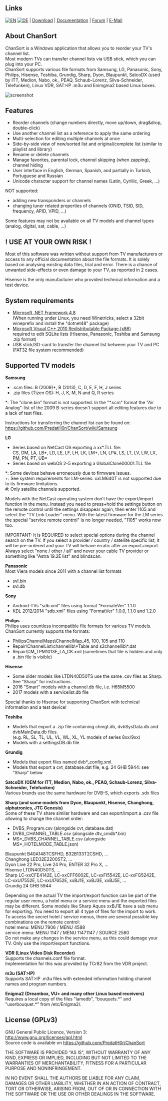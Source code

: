 Links
-----
[![EN](http://beham.biz/chansort/flag_en.png)](https://github.com/PredatH0r/ChanSort/blob/master/readme.md)
[![DE](http://beham.biz/chansort/flag_de.png)](https://github.com/PredatH0r/ChanSort/blob/master/readme_de.md) |
[Download](https://github.com/PredatH0r/ChanSort/releases) | 
[Documentation](https://github.com/PredatH0r/ChanSort/wiki) |
[Forum](https://github.com/PredatH0r/ChanSort/issues) | 
[E-Mail](mailto:horst@beham.biz)

About ChanSort
--------------
ChanSort is a Windows application that allows you to reorder your TV's channel list.  
Most modern TVs can transfer channel lists via USB stick, which you can plug into your PC.  
ChanSort supports various file formats from Samsung, LG, Panasonic, Sony, Philips, Hisense, Toshiba, Grundig,
Sharp, Dyon, Blaupunkt, SatcoDX (used by ITT, Medion, Nabo, ok., PEAQ, Schaub-Lorenz, Silva-Schneider, Telefunken),
Linux VDR, SAT>IP .m3u and Enimgma2 based Linux boxes.

![screenshot](http://beham.biz/chansort/ChanSort-en.png)

Features
--------
- Reorder channels (change numbers directly, move up/down, drag&drop, double-click)
- Use another channel list as a reference to apply the same ordering
- Multi-selection for editing multiple channels at once
- Side-by-side view of new/sorted list and original/complete list (similar to playlist and library)
- Rename or delete channels
- Manage favorites, parental lock, channel skipping (when zapping), channel hiding
- User interface in English, German, Spanish, and partially in Turkish, Portuguese and Russian
- Unicode character support for channel names (Latin, Cyrillic, Greek, ...)

NOT supported:
- adding new transponders or channels
- changing tuner related properties of channels (ONID, TSID, SID, frequency, APID, VPID, ...)

Some features may not be available on all TV models and channel types (analog, digital, sat, cable, ...)

! USE AT YOUR OWN RISK !
------------------------
Most of this software was written without support from TV manufacturers or access to any official 
documentation about the file formats. It is solely based on analysing existing data files, trial and error.
There is a chance of unwanted side-effects or even damage to your TV, as reported in 2 cases.

Hisense is the only manufacturer who provided technical information and a test device.


System requirements
-------------------
- [Microsoft .NET Framework 4.8](https://dotnet.microsoft.com/download/dotnet-framework)  
  (When running under Linux, you need Winetricks, select a 32bit wineprefix and install the "dotnet48" package)
- [Microsoft Visual C++ 2010 Redistributable Package (x86)](http://www.microsoft.com/en-us/download/details.aspx?id=8328)  
  required to edit SQLite lists (Hisense, Panasonic, Toshiba and Samsung .zip format)
- USB stick/SD-card to transfer the channel list between your TV and PC (FAT32 file system recommended)


Supported TV models 
-------------------

**Samsung**  
- .scm files: B (2009)*, B (2013), C, D, E, F, H, J series  
- .zip files (Tizen OS): H, J, K, M, N and Q, R series  

\*: The "clone.bin" format is not supported. In the "*.scm" format
the "Air Analog"-list of the 2009 B-series doesn't support all 
editing features due to a lack of test files.

Instructions for transferring the channel list can be found on:
https://github.com/PredatH0r/ChanSort/wiki/Samsung

**LG**  
- Series based on NetCast OS exporting a xx\*.TLL file:  
  CS, DM, LA, LB\*, LD, LE, LF, LH, LK, LM+, LN, LP#, LS, LT, LV, LW, LX, PM, PN, PT, UB\*  
- Series based on webOS 2-5 exporting a GlobalClone00001.TLL file

\*: Some devices behave erroneously due to firmware issues.  
+: See system requirements for LM-series. xxLM640T is not supported due to its firmware limitations.  
\#: Only satellite channels supported.

Models with the NetCast operating system don't have the export/import function in the menu. Instead you need to press+hold the 
settings button on the remote control until the settings disappear again, then enter 1105 and select the "TV Link Loader" menu.
With the latest firmware for the LM series the special "service remote control" is no longer needed, "1105" works now too.

IMPORTANT: It is REQUIRED to select special options during the channel search on the TV. If you select a provider / country / 
satellite specific list, it will be pre-ordered and your TV will behave erratic after an export+import.
Always select "none / other / all" and never your cable TV provider or something like "Astra 19.2E list" and blindscan.

**Panasonic**  
Most Viera models since 2011 with a channel list formats
- svl.bin 
- svl.db 

**Sony**  
- Android-TVs "sdb.xml" files using format "FormateVer" 1.1.0
- KDL 2012/2014 "sdb.xml" files using "FormatVer" 1.0.0, 1.1.0 and 1.2.0 

**Philips**  
Philips uses countless incompatible file formats for various TV models.
ChanSort currently supports the formats:  
- PhilipsChannelMaps\ChannelMap_45, 100, 105 and 110
- Repair\ChannelList\channellib\\\*Table and s2channellib\\\*.dat
- Repair\CM_TPM1013E_LA_CK.xml (sometimes that file is hidden and only a .bin file is visible)

**Hisense**  
- Some older models like LTDN40D50TS use the same .csv files as Sharp. See "Sharp" for instructions.
- 2016 "Smart" models with a channel.db file, i.e. H65M5500  
- 2017 models with a servicelist.db file

Special thanks to Hisense for supporting ChanSort with technical information and a test device!

**Toshiba**  
- Models that export a .zip file containing chmgt.db, dvbSysData.db and dvbMainData.db files.  
(e.g. RL, SL, TL, UL, VL, WL, XL, YL models of series 8xx/9xx)  
- Models with a settingsDB.db file

**Grundig**  
- Models that export files named dvb\*_config.xml.
- Models that export a cvt_database.dat file, e.g. 24 GHB 5944: see "Sharp" below

**SatcoDX (OEM for ITT, Medion, Nabo, ok., PEAQ, Schaub-Lorenz, Silva-Schneider, Telefunken)**  
Various brands use the same hardware for DVB-S, which exports .sdx files 

**Sharp (and some models from Dyon, Blaupunkt, Hisense, Changhong, alphatronics, JTC Genesis)**  
Some of these TV share similar hardware and can export/import a .csv file allowing to change the channel order:  
- DVBS_Program.csv (alongside cvt_database.dat)
- DVBS_CHANNEL_TABLE.csv (alongside dtv_cmdb\*.bin)
- MS\*_DVBS_CHANNEL_TABLE.csv (alongside MS\*_HOTELMODE_TABLE.json)
  
Blaupunkt B40A148TCSFHD, B32B133T2CSHD, ...  
Changhong LED32E2200ST2, ...  
Dyon Live 22 Pro, Live 24 Pro, ENTER 32 Pro X, ...  
Hisense LTDN40D50TS, ...  
Sharp LC-xxCFE4142E, LC-xxCFF6002E, LC-xxFI5542E, LC-xxFG5242E, LC-xxUI7552E, LC-xxUI7652E, xxBJ1E, xxBJ3E, xxBJ5E, ...  
Grundig 24 GHB 5944  

Depending on the actual TV the import/export function can be part of the regular user menu, a hotel menu or a service menu
and the exported files may be different. Some models like Sharp Aquos xxBJ1E have a sub menu for exporting. You need to
export all 4 type of files for the import to work.  
To access the secret hotel / service menus, there are several possible key combinations on the remote control:  
hotel menu: MENU 7906 / MENU 4588  
service menu: MENU 1147 / MENU 11471147 / SOURCE 2580  
Do not make any changes in the service menu, as this could damage your TV. Only use the import/export functions.

**VDR (Linux Video Disk Recorder)**  
Supports the channels.conf file format.  
Implementation for this was provided by TCr82 from the VDR project.

**m3u (SAT>IP)**  
Supports SAT>IP .m3u files with extended information holding channel names and program numbers.

**Enigma2 (Dreambox, VU+ and many other Linux based receivers)**  
Requires a local copy of the files "lamedb", "bouquets.\*" and "userbouquet.\*" from /etc/Enigma2/.  


License (GPLv3)
---------------
GNU General Public Licence, Version 3: http://www.gnu.org/licenses/gpl.html  
Source code is available on https://github.com/PredatH0r/ChanSort

THE SOFTWARE IS PROVIDED "AS IS", WITHOUT WARRANTY OF ANY KIND,
EXPRESS OR IMPLIED, INCLUDING BUT NOT LIMITED TO THE WARRANTIES OF
MERCHANTABILITY, FITNESS FOR A PARTICULAR PURPOSE AND NONINFRINGEMENT.

IN NO EVENT SHALL THE AUTHORS BE LIABLE FOR ANY CLAIM, DAMAGES OR
OTHER LIABILITY, WHETHER IN AN ACTION OF CONTRACT, TORT OR OTHERWISE,
ARISING FROM, OUT OF OR IN CONNECTION WITH THE SOFTWARE OR THE USE OR
OTHER DEALINGS IN THE SOFTWARE.
